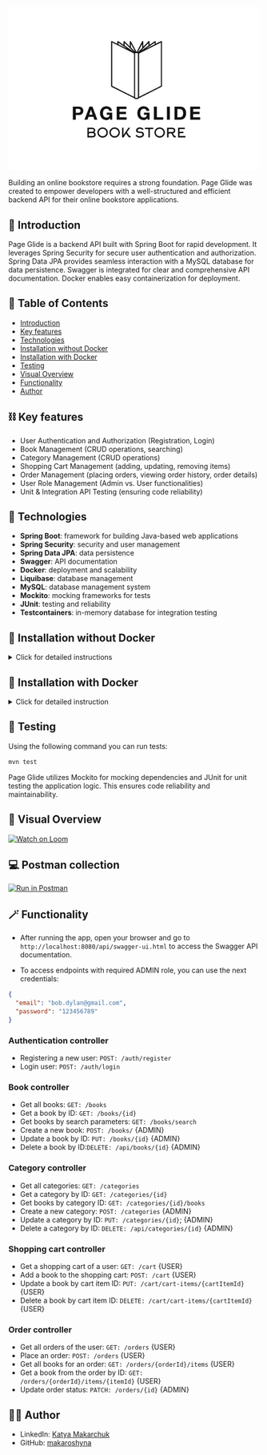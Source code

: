 ![Page Glide Logo](images/page_glide_logo.png)

Building an online bookstore requires a strong foundation. 
Page Glide was created to empower developers with a well-structured and efficient backend API 
for their online bookstore applications.

## 🚀 Introduction
Page Glide is a backend API built with Spring Boot for rapid development. 
It leverages Spring Security for secure user authentication and authorization. 
Spring Data JPA provides seamless interaction with a MySQL database for data persistence. 
Swagger is integrated for clear and comprehensive API documentation. 
Docker enables easy containerization for deployment.

## 📖 Table of Contents

* [Introduction](#introduction)
* [Key features](#key-features)
* [Technologies](#technologies)
* [Installation without Docker](#installation-without-docker)
* [Installation with Docker](#installation-with-docker)
* [Testing](#testing)
* [Visual Overview](#visual-overview)
* [Functionality](#functionality)
* [Author](#author)

## ⛓ Key features

* User Authentication and Authorization (Registration, Login)
* Book Management (CRUD operations, searching)
* Category Management (CRUD operations)
* Shopping Cart Management (adding, updating, removing items)
* Order Management (placing orders, viewing order history, order details)
* User Role Management (Admin vs. User functionalities)
* Unit & Integration API Testing (ensuring code reliability)

## 🔨 Technologies

* **Spring Boot**: framework for building Java-based web applications
* **Spring Security**: security and user management
* **Spring Data JPA**: data persistence
* **Swagger**: API documentation
* **Docker**: deployment and scalability
* **Liquibase**: database management
* **MySQL**: database management system
* **Mockito**: mocking frameworks for tests
* **JUnit**: testing and reliability
* **Testcontainers**: in-memory database for integration testing

## 🤸 Installation without Docker
<details>
<summary>Click for detailed instructions</summary>

  ### 1. Prerequisites

* Java 21+
* Maven 4+
* MySQL 8+

  ### 2. Clone the repository

```bash
git clone https://github.com/makaroshyna/online-book-store.git
cd online-book-store
```

  ### 3. Set up MySQL

Establish a new MySQL database, recording its URL, username, and password for future reference.

  ### 4. Configure environment variables

Create a file names `application.properties` in `src/main/resources` with the following context
(replace placeholders with your details):
```properties
spring.datasource.driver-class-name=com.mysql.cj.jdbc.Driver
spring.datasource.url=jdbc:mysql://localhost:3306/your_db_name
spring.datasource.username=your_db_username
spring.datasource.password=your_db_password
spring.jpa.hibernate.ddl-auto=update
server.servlet.context-path=/api

jwt.expiration=token_expiration_time
jwt.secret=your_secret_key
```

  ### 5. Get set up

Run the following command to install any required dependencies and build your project:
```bash
mvn clean install
```

  ### 6. Start the server

Once the build is complete, use this command to run your application:
```bash
mvn spring-boot:run
```
Your server will be accessible at `http://localhost:8080`.

</details>

## 🤖 Installation with Docker

<details>
<summary>Click for detailed instruction</summary>
  
  ### 1. Prerequisites

* Docker

  ### 2. Clone the repository

```bash
git clone https://github.com/makaroshyna/online-book-store.git
cd online-book-store
```

  ### 3. Configure environment variables

Create an .env file in the project root directory and add the following:
```env
MYSQLDB_DATABASE=your_db_name
MYSQLDB_USER=your_db_user
MYSQLDB_PASSWORD=your_dbpassword
MYSQLDB_ROOT_PASSWORD=your_db_root_password

MYSQLDB_LOCAL_PORT=3306
MYSQLDB_DOCKER_PORT=3306

SPRING_LOCAL_PORT=8080
SPRING_DOCKER_PORT=8080
DEBUG_PORT=5005
```

  ### 4. Install dependencies and build the project

```bash
mvn clean install
```

  ### 5. Build and run the Docker containers

```bash
docker compose up
```
</details>

## 🔧 Testing

Using the following command you can run tests:
```bash
mvn test
```
Page Glide utilizes Mockito for mocking dependencies and 
JUnit for unit testing the application logic. 
This ensures code reliability and maintainability.

## 👀 Visual Overview

[![Watch on Loom](https://img.shields.io/badge/Watch%20on-Loom-00a4d9)](https://www.loom.com/share/9b03d680b8c44b43ab8eea68902c8650)

## 💻 Postman collection

[![Run in Postman](https://run.pstmn.io/button.svg)](https://www.postman.com/descent-module-geologist-90185526/workspace/page-glide/collection/34368037-138c5745-cf6b-4e23-8e19-2e6d217e7d4d?action=share&creator=34368037)

## 🪄 Functionality

* After running the app, open your browser and go to 
`http://localhost:8080/api/swagger-ui.html` 
to access the Swagger API documentation.

* To access endpoints with required ADMIN role, you can use the next credentials:
```json
{
  "email": "bob.dylan@gmail.com",
  "password": "123456789"
}
```
### Authentication controller

* Registering a new user: `POST: /auth/register`
* Login user: `POST: /auth/login`

### Book controller

* Get all books: `GET: /books`
* Get a book by ID: `GET: /books/{id}`
* Get books by search parameters: `GET: /books/search`
* Create a new book: `POST: /books/` {ADMIN}
* Update a book by ID: `PUT: /books/{id}` {ADMIN}
* Delete a book by ID:`DELETE: /api/books/{id}` {ADMIN}

### Category controller

* Get all categories: `GET: /categories`
* Get a category by ID: `GET: /categories/{id}`
* Get books by category ID: `GET: /categories/{id}/books`
* Create a new category: `POST: /categories` {ADMIN}
* Update a category by ID: `PUT: /categories/{id}`; {ADMIN}
* Delete a category by ID: `DELETE: /api/categories/{id}` {ADMIN}

### Shopping cart controller

* Get a shopping cart of a user: `GET: /cart` {USER}
* Add a book to the shopping cart: `POST: /cart` {USER}
* Update a book by cart item ID: `PUT: /cart/cart-items/{cartItemId}` {USER}
* Delete a book by cart item ID: `DELETE: /cart/cart-items/{cartItemId}` {USER}

### Order controller

* Get all orders of the user: `GET: /orders` {USER}
* Place an order: `POST: /orders` {USER}
* Get all books for an order: `GET: /orders/{orderId}/items` {USER}
* Get a book from the order by ID: `GET: /orders/{orderId}/items/{itemId}` {USER}
* Update order status: `PATCH: /orders/{id}` {ADMIN}

## 💁‍♀️ Author

* LinkedIn: [Katya Makarchuk](https://www.linkedin.com/in/katya-makarchuk-a89bab217/)
* GitHub: [makaroshyna](https://github.com/makaroshyna)
